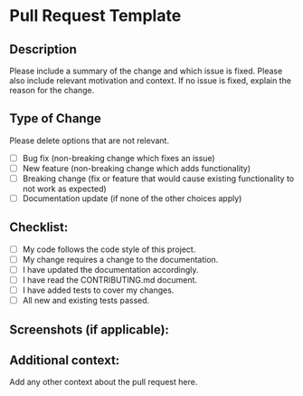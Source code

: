 # Pull Request Template

## Description

Please include a summary of the change and which issue is fixed. Please also include relevant motivation and context. If no issue is fixed, explain the reason for the change.

## Type of Change

Please delete options that are not relevant.

- [ ] Bug fix (non-breaking change which fixes an issue)
- [ ] New feature (non-breaking change which adds functionality)
- [ ] Breaking change (fix or feature that would cause existing functionality to not work as expected)
- [ ] Documentation update (if none of the other choices apply)

## Checklist:

- [ ] My code follows the code style of this project.
- [ ] My change requires a change to the documentation.
- [ ] I have updated the documentation accordingly.
- [ ] I have read the CONTRIBUTING.md document.
- [ ] I have added tests to cover my changes.
- [ ] All new and existing tests passed.

## Screenshots (if applicable):

## Additional context:

Add any other context about the pull request here.
